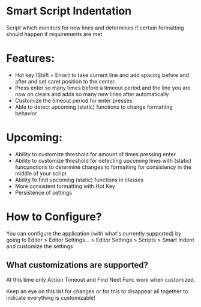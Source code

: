 # Smart Script Indentation
Script which monitors for new lines and determines if certain formatting should happen if requirements are met

# Features:
- Hot key (Shift + Enter) to take current line and add spacing before and after and set caret position to the center.
- Press enter so many times before a timeout period and the line you are now on clears and adds so many new lines after automatically
- Customize the timeout period for enter presses
- Able to detect upcoming (static) functions to change formatting behavior

# Upcoming:
- Ability to customize threshold for amount of times pressing enter
- Ability to customize threshold for detecting upcoming lines with (static) funcunctions to determine changes to formatting for consistency in the middle of your script
- Ability fo find upcoming (static) functions in classes
- More consistent formatting with Hot Key
- Persistence of settings

# How to Configure?
  You can configure the application (with what's currently supported) by going to Editor > Editor Settings... > Editor Settings > Scripts > Smart Indent and customize the settings

## What customizations are supported?
  At this time only Action Timeout and Find Next Func work when customized. 
  
  Keep an eye on this list for changes or for this to disappear all together to indicate everything is customizable!

